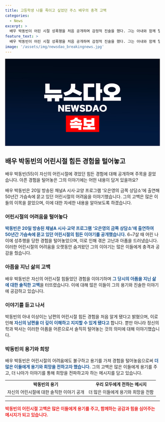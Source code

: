 ```yaml
---
title: 고등학생 나를 죽이고 싶었던 주스 배우의 충격 고백
categories:
  - News
excerpt: >
  배우 박동빈이 어린 시절 성폭행을 처음 공개하며 감정적 진술을 했다. 그는 아내와 함께 텔레비전 프로그램에 출연하여 50년간 감추고 있던 아픈 기억을 털어놓았다. 박동빈은 성추행을 당했던 당시 상황을 회상하며 감정을 터 놓았고, 그 이후의 감정과 삶에 미치는 영향에 대해 이야기했다. 또한, 이번 고백을 통해 자신의 아이가 비슷한 상황을 겪지 않도록 하고 싶다는 솔직한 감정을 전했다. 이에 대한 심리학자의 조언과 함께, 박동빈의 연예계 경력에 관한 소개도 포함되어 있다.
feature_text: >
  배우 박동빈이 어린 시절 성폭행을 처음 공개하며 감정적 진술을 했다. 그는 아내와 함께 텔레비전 프로그램에 출연하여 50년간 감추고 있던 아픈 기억을 털어놓았다. 박동빈은 성추행을 당했던 당시 상황을 회상하며 감정을 터 놓았고, 그 이후의 감정과 삶에 미치는 영향에 대해 이야기했다. 또한, 이번 고백을 통해 자신의 아이가 비슷한 상황을 겪지 않도록 하고 싶다는 솔직한 감정을 전했다. 이에 대한 심리학자의 조언과 함께, 박동빈의 연예계 경력에 관한 소개도 포함되어 있다.
image: '/assets/img/newsdao_breakingnews.jpg'
---
```


<p><img src="/assets/img/newsdao_breakingnews.jpg" alt="implanttips 속보" /></p>

<h2 data-ke-size="size26">배우 박동빈의 어린시절 힘든 경험을 털어놓고</h2>

<p data-ke-size="size16">배우 박동빈(55)이 자신의 어린시절에 겪었던 힘든 경험에 대해 공개하며 주목을 끌었습니다. 아픈 경험을 털어놓은 그의 이야기에는 어떤 내용이 담겨 있을까요?</p>

<p data-ke-size="size16">배우 박동빈은 20일 방송된 채널A 시사·교양 프로그램 ‘오은영의 금쪽 상담소’에 출연해 50년간 가슴속에 묻고 있던 어린시절의 어려움을 이야기했습니다. 그의 고백은 많은 이들의 이목을 끌었으며, 이에 대한 자세한 내용을 알아보도록 하겠습니다.</p>

<h3 data-ke-size="size20">어린시절의 어려움을 털어놓다</h3>

<p data-ke-size="size16"><b><span style="color: #1a5490;">박동빈은 20일 방송된 채널A 시사·교약 프로그램 ‘오은영의 금쪽 상담소’에 출연하여 50년간 가슴속에 묻고 있던 어린시절의 힘든 이야기를 공개했습니다.</span></b> 6~7살 때 어린 나이에 성추행을 당한 경험을 털어놓았으며, 이로 인해 겪은 고난과 아픔을 드러냈습니다. 이러한 어린시절의 어려움을 오랫동안 숨겨왔던 그의 이야기는 많은 이들에게 충격과 공감을 줬습니다.</p>

<h3 data-ke-size="size20">아픔을 지닌 삶의 고백</h3>

<p data-ke-size="size16">배우 박동빈은 자신의 어린시절 힘들었던 경험을 이야기하며 <b><span style="color: #1a5490;">그 당시의 아픔을 지닌 삶에 대한 솔직한 고백</span></b>을 터뜨렸습니다. 이에 대해 많은 이들이 그의 용기와 진솔한 이야기에 공감하고 있습니다.</p>

<h3 data-ke-size="size20">이야기를 듣고 나서</h3>

<p data-ke-size="size16">박동빈의 아내 이상이는 남편의 어린시절 힘든 경험을 처음 알게 됐다고 밝혔으며, 이로 인해 <b><span style="color: #1a5490;">자신의 남편을 더 깊이 이해하고 지지할 수 있게 됐다고</span></b> 합니다. 뿐만 아니라 정신의학과 박사는 이러한 아픔을 어른으로서 솔직히 털어놓는 것의 의미에 대해 이야기했습니다.</p>

<h3 data-ke-size="size20">박동빈의 용기와 희망</h3>

<p data-ke-size="size16">배우 박동빈은 어린시절의 어려움에도 불구하고 용기를 가져 경험을 털어놓음으로써 <b><span style="color: #1a5490;">더 많은 이들에게 용기와 희망을 전하고자 했습니다.</span></b> 그의 고백은 많은 이들에게 용기를 주고, 더 나아가 이야기를 통해 희망을 전파하고자 하는 메시지를 담고 있습니다.</p>

<table>
    <tbody>
        <tr>
            <td style="text-align: center; height: 17px;"><b>박동빈의 용기</b></td>
            <td style="text-align: center; height: 17px;"><b>우리 모두에게 전하는 메시지</b></td>
        </tr>
        <tr>
            <td style="text-align: center; height: 17px;">자신의 어린시절에 대한 솔직한 이야기 공개</td>
            <td style="text-align: center; height: 17px;">더 많은 이들에게 용기와 희망을 전함</td>
        </tr>
    </tbody>
</table>

<hr>

<p data-ke-size="size16"><b><span style="color: #ee2323;">박동빈의 어린시절 고백은 많은 이들에게 용기를 주고, 함께하는 공감과 힘을 심어주는 메시지가 되고 있습니다.</span></b></p>

